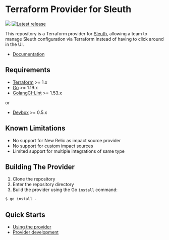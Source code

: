 # Terraform Provider for Sleuth

![](https://github.com/sleuth-io/terraform-provider-sleuth/actions/workflows/test.yml/badge.svg)
[![Latest release](https://img.shields.io/github/v/release/sleuth-io/terraform-provider-sleuth)](https://github.com/sleuth-io/terraform-provider-sleuth/releases)


This repository is a Terraform provider for [Sleuth](https://sleuth.io), allowing a team to manage Sleuth configuration via Terraform instead of having to click around in the UI.

* [Documentation](https://registry.terraform.io/providers/sleuth-io/sleuth/latest/docs)

## Requirements

-	[Terraform](https://www.terraform.io/downloads.html) >= 1.x
-	[Go](https://golang.org/doc/install) >= 1.19.x
-   [GolangCI-Lint](https://golangci-lint.run/usage/install/#local-installation) >= 1.53.x

or
-  [Devbox](https://www.jetpack.io/devbox/docs/installing_devbox/) >= 0.5.x


## Known Limitations
- No support for New Relic as impact source provider
- No support for custom impact sources
- Limited support for multiple integrations of same type

## Building The Provider

1. Clone the repository
1. Enter the repository directory
1. Build the provider using the Go `install` command: 
```sh
$ go install .
```

## Quick Starts

- [Using the provider](docs/index.md)
- [Provider development](docs/contributing)
